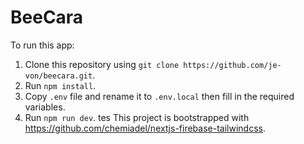 # BeeCara

To run this app:
1. Clone this repository using `git clone https://github.com/je-von/beecara.git`.
2. Run `npm install`.
3. Copy `.env` file and rename it to `.env.local` then fill in the required variables.
4. Run `npm run dev`.
tes
This project is bootstrapped with https://github.com/chemiadel/nextjs-firebase-tailwindcss.